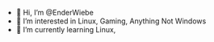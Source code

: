 - 👋 Hi, I’m @EnderWiebe
- 👀 I’m interested in Linux, Gaming, Anything Not Windows
- 🌱 I’m currently learning Linux,

<!---
EnderWiebe/EnderWiebe is a ✨ special ✨ repository because its `README.md` (this file) appears on your GitHub profile.
You can click the Preview link to take a look at your changes.
--->
